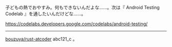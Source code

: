 子どもの熱でおやすみ。何もできないんだよな……。次は『 Android Testing Codelab 』を通したいんだけどな……。

https://codelabs.developers.google.com/codelabs/android-testing/

---

[bouzuya/rust-atcoder][] abc121_c 。

[bouzuya/rust-atcoder]: https://github.com/bouzuya/rust-atcoder
